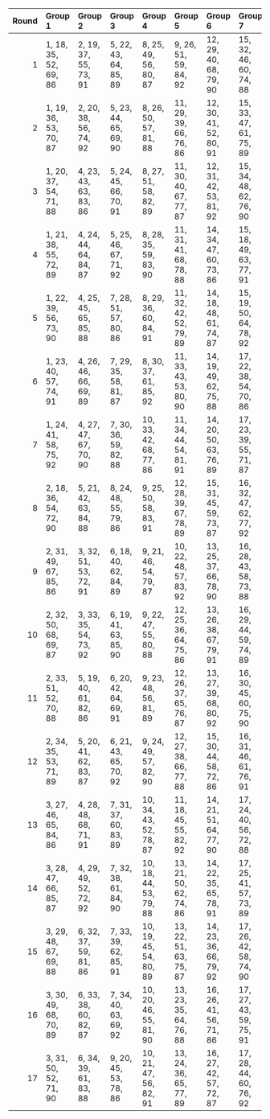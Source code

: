 |   Round | Group 1               | Group 2               | Group 3               | Group 4                | Group 5                | Group 6                | Group 7                | Group 8           | Group 9           | Group 10          | Group 11          | Group 12           | Group 13           | Group 14           | Group 15           | Group 16           | Group 17           |
|--------:|:----------------------|:----------------------|:----------------------|:-----------------------|:-----------------------|:-----------------------|:-----------------------|:------------------|:------------------|:------------------|:------------------|:-------------------|:-------------------|:-------------------|:-------------------|:-------------------|:-------------------|
|       1 | 1, 18, 35, 52, 69, 86 | 2, 19, 37, 55, 73, 91 | 5, 22, 43, 64, 85, 89 | 8, 25, 49, 56, 80, 87  | 9, 26, 51, 59, 84, 92  | 12, 29, 40, 68, 79, 90 | 15, 32, 46, 60, 74, 88 | 3, 20, 39, 58, 77 | 4, 21, 41, 61, 81 | 6, 23, 45, 67, 72 | 7, 24, 47, 53, 76 | 10, 27, 36, 62, 71 | 11, 28, 38, 65, 75 | 13, 30, 42, 54, 83 | 14, 31, 44, 57, 70 | 16, 33, 48, 63, 78 | 17, 34, 50, 66, 82 |
|       2 | 1, 19, 36, 53, 70, 87 | 2, 20, 38, 56, 74, 92 | 5, 23, 44, 65, 69, 90 | 8, 26, 50, 57, 81, 88  | 11, 29, 39, 66, 76, 86 | 12, 30, 41, 52, 80, 91 | 15, 33, 47, 61, 75, 89 | 3, 21, 40, 59, 78 | 4, 22, 42, 62, 82 | 6, 24, 46, 68, 73 | 7, 25, 48, 54, 77 | 9, 27, 35, 60, 85  | 10, 28, 37, 63, 72 | 13, 31, 43, 55, 84 | 14, 32, 45, 58, 71 | 16, 34, 49, 64, 79 | 17, 18, 51, 67, 83 |
|       3 | 1, 20, 37, 54, 71, 88 | 4, 23, 43, 63, 83, 86 | 5, 24, 45, 66, 70, 91 | 8, 27, 51, 58, 82, 89  | 11, 30, 40, 67, 77, 87 | 12, 31, 42, 53, 81, 92 | 15, 34, 48, 62, 76, 90 | 2, 21, 39, 57, 75 | 3, 22, 41, 60, 79 | 6, 25, 47, 52, 74 | 7, 26, 49, 55, 78 | 9, 28, 36, 61, 69  | 10, 29, 38, 64, 73 | 13, 32, 44, 56, 85 | 14, 33, 46, 59, 72 | 16, 18, 50, 65, 80 | 17, 19, 35, 68, 84 |
|       4 | 1, 21, 38, 55, 72, 89 | 4, 24, 44, 64, 84, 87 | 5, 25, 46, 67, 71, 92 | 8, 28, 35, 59, 83, 90  | 11, 31, 41, 68, 78, 88 | 14, 34, 47, 60, 73, 86 | 15, 18, 49, 63, 77, 91 | 2, 22, 40, 58, 76 | 3, 23, 42, 61, 80 | 6, 26, 48, 53, 75 | 7, 27, 50, 56, 79 | 9, 29, 37, 62, 70  | 10, 30, 39, 65, 74 | 12, 32, 43, 54, 82 | 13, 33, 45, 57, 69 | 16, 19, 51, 66, 81 | 17, 20, 36, 52, 85 |
|       5 | 1, 22, 39, 56, 73, 90 | 4, 25, 45, 65, 85, 88 | 7, 28, 51, 57, 80, 86 | 8, 29, 36, 60, 84, 91  | 11, 32, 42, 52, 79, 89 | 14, 18, 48, 61, 74, 87 | 15, 19, 50, 64, 78, 92 | 2, 23, 41, 59, 77 | 3, 24, 43, 62, 81 | 5, 26, 47, 68, 72 | 6, 27, 49, 54, 76 | 9, 30, 38, 63, 71  | 10, 31, 40, 66, 75 | 12, 33, 44, 55, 83 | 13, 34, 46, 58, 70 | 16, 20, 35, 67, 82 | 17, 21, 37, 53, 69 |
|       6 | 1, 23, 40, 57, 74, 91 | 4, 26, 46, 66, 69, 89 | 7, 29, 35, 58, 81, 87 | 8, 30, 37, 61, 85, 92  | 11, 33, 43, 53, 80, 90 | 14, 19, 49, 62, 75, 88 | 17, 22, 38, 54, 70, 86 | 2, 24, 42, 60, 78 | 3, 25, 44, 63, 82 | 5, 27, 48, 52, 73 | 6, 28, 50, 55, 77 | 9, 31, 39, 64, 72  | 10, 32, 41, 67, 76 | 12, 34, 45, 56, 84 | 13, 18, 47, 59, 71 | 15, 20, 51, 65, 79 | 16, 21, 36, 68, 83 |
|       7 | 1, 24, 41, 58, 75, 92 | 4, 27, 47, 67, 70, 90 | 7, 30, 36, 59, 82, 88 | 10, 33, 42, 68, 77, 86 | 11, 34, 44, 54, 81, 91 | 14, 20, 50, 63, 76, 89 | 17, 23, 39, 55, 71, 87 | 2, 25, 43, 61, 79 | 3, 26, 45, 64, 83 | 5, 28, 49, 53, 74 | 6, 29, 51, 56, 78 | 8, 31, 38, 62, 69  | 9, 32, 40, 65, 73  | 12, 18, 46, 57, 85 | 13, 19, 48, 60, 72 | 15, 21, 35, 66, 80 | 16, 22, 37, 52, 84 |
|       8 | 2, 18, 36, 54, 72, 90 | 5, 21, 42, 63, 84, 88 | 8, 24, 48, 55, 79, 86 | 9, 25, 50, 58, 83, 91  | 12, 28, 39, 67, 78, 89 | 15, 31, 45, 59, 73, 87 | 16, 32, 47, 62, 77, 92 | 1, 34, 51, 68, 85 | 3, 19, 38, 57, 76 | 4, 20, 40, 60, 80 | 6, 22, 44, 66, 71 | 7, 23, 46, 52, 75  | 10, 26, 35, 61, 70 | 11, 27, 37, 64, 74 | 13, 29, 41, 53, 82 | 14, 30, 43, 56, 69 | 17, 33, 49, 65, 81 |
|       9 | 2, 31, 49, 67, 85, 86 | 3, 32, 51, 53, 72, 91 | 6, 18, 40, 62, 84, 89 | 9, 21, 46, 54, 79, 87  | 10, 22, 48, 57, 83, 92 | 13, 25, 37, 66, 78, 90 | 16, 28, 43, 58, 73, 88 | 1, 30, 47, 64, 81 | 4, 33, 36, 56, 76 | 5, 34, 38, 59, 80 | 7, 19, 42, 65, 71 | 8, 20, 44, 68, 75  | 11, 23, 50, 60, 70 | 12, 24, 35, 63, 74 | 14, 26, 39, 52, 82 | 15, 27, 41, 55, 69 | 17, 29, 45, 61, 77 |
|      10 | 2, 32, 50, 68, 69, 87 | 3, 33, 35, 54, 73, 92 | 6, 19, 41, 63, 85, 90 | 9, 22, 47, 55, 80, 88  | 12, 25, 36, 64, 75, 86 | 13, 26, 38, 67, 79, 91 | 16, 29, 44, 59, 74, 89 | 1, 31, 48, 65, 82 | 4, 34, 37, 57, 77 | 5, 18, 39, 60, 81 | 7, 20, 43, 66, 72 | 8, 21, 45, 52, 76  | 10, 23, 49, 58, 84 | 11, 24, 51, 61, 71 | 14, 27, 40, 53, 83 | 15, 28, 42, 56, 70 | 17, 30, 46, 62, 78 |
|      11 | 2, 33, 51, 52, 70, 88 | 5, 19, 40, 61, 82, 86 | 6, 20, 42, 64, 69, 91 | 9, 23, 48, 56, 81, 89  | 12, 26, 37, 65, 76, 87 | 13, 27, 39, 68, 80, 92 | 16, 30, 45, 60, 75, 90 | 1, 32, 49, 66, 83 | 3, 34, 36, 55, 74 | 4, 18, 38, 58, 78 | 7, 21, 44, 67, 73 | 8, 22, 46, 53, 77  | 10, 24, 50, 59, 85 | 11, 25, 35, 62, 72 | 14, 28, 41, 54, 84 | 15, 29, 43, 57, 71 | 17, 31, 47, 63, 79 |
|      12 | 2, 34, 35, 53, 71, 89 | 5, 20, 41, 62, 83, 87 | 6, 21, 43, 65, 70, 92 | 9, 24, 49, 57, 82, 90  | 12, 27, 38, 66, 77, 88 | 15, 30, 44, 58, 72, 86 | 16, 31, 46, 61, 76, 91 | 1, 33, 50, 67, 84 | 3, 18, 37, 56, 75 | 4, 19, 39, 59, 79 | 7, 22, 45, 68, 74 | 8, 23, 47, 54, 78  | 10, 25, 51, 60, 69 | 11, 26, 36, 63, 73 | 13, 28, 40, 52, 81 | 14, 29, 42, 55, 85 | 17, 32, 48, 64, 80 |
|      13 | 3, 27, 46, 65, 84, 86 | 4, 28, 48, 68, 71, 91 | 7, 31, 37, 60, 83, 89 | 10, 34, 43, 52, 78, 87 | 11, 18, 45, 55, 82, 92 | 14, 21, 51, 64, 77, 90 | 17, 24, 40, 56, 72, 88 | 1, 25, 42, 59, 76 | 2, 26, 44, 62, 80 | 5, 29, 50, 54, 75 | 6, 30, 35, 57, 79 | 8, 32, 39, 63, 70  | 9, 33, 41, 66, 74  | 12, 19, 47, 58, 69 | 13, 20, 49, 61, 73 | 15, 22, 36, 67, 81 | 16, 23, 38, 53, 85 |
|      14 | 3, 28, 47, 66, 85, 87 | 4, 29, 49, 52, 72, 92 | 7, 32, 38, 61, 84, 90 | 10, 18, 44, 53, 79, 88 | 13, 21, 50, 62, 74, 86 | 14, 22, 35, 65, 78, 91 | 17, 25, 41, 57, 73, 89 | 1, 26, 43, 60, 77 | 2, 27, 45, 63, 81 | 5, 30, 51, 55, 76 | 6, 31, 36, 58, 80 | 8, 33, 40, 64, 71  | 9, 34, 42, 67, 75  | 11, 19, 46, 56, 83 | 12, 20, 48, 59, 70 | 15, 23, 37, 68, 82 | 16, 24, 39, 54, 69 |
|      15 | 3, 29, 48, 67, 69, 88 | 6, 32, 37, 59, 81, 86 | 7, 33, 39, 62, 85, 91 | 10, 19, 45, 54, 80, 89 | 13, 22, 51, 63, 75, 87 | 14, 23, 36, 66, 79, 92 | 17, 26, 42, 58, 74, 90 | 1, 27, 44, 61, 78 | 2, 28, 46, 64, 82 | 4, 30, 50, 53, 73 | 5, 31, 35, 56, 77 | 8, 34, 41, 65, 72  | 9, 18, 43, 68, 76  | 11, 20, 47, 57, 84 | 12, 21, 49, 60, 71 | 15, 24, 38, 52, 83 | 16, 25, 40, 55, 70 |
|      16 | 3, 30, 49, 68, 70, 89 | 6, 33, 38, 60, 82, 87 | 7, 34, 40, 63, 69, 92 | 10, 20, 46, 55, 81, 90 | 13, 23, 35, 64, 76, 88 | 16, 26, 41, 56, 71, 86 | 17, 27, 43, 59, 75, 91 | 1, 28, 45, 62, 79 | 2, 29, 47, 65, 83 | 4, 31, 51, 54, 74 | 5, 32, 36, 57, 78 | 8, 18, 42, 66, 73  | 9, 19, 44, 52, 77  | 11, 21, 48, 58, 85 | 12, 22, 50, 61, 72 | 14, 24, 37, 67, 80 | 15, 25, 39, 53, 84 |
|      17 | 3, 31, 50, 52, 71, 90 | 6, 34, 39, 61, 83, 88 | 9, 20, 45, 53, 78, 86 | 10, 21, 47, 56, 82, 91 | 13, 24, 36, 65, 77, 89 | 16, 27, 42, 57, 72, 87 | 17, 28, 44, 60, 76, 92 | 1, 29, 46, 63, 80 | 2, 30, 48, 66, 84 | 4, 32, 35, 55, 75 | 5, 33, 37, 58, 79 | 7, 18, 41, 64, 70  | 8, 19, 43, 67, 74  | 11, 22, 49, 59, 69 | 12, 23, 51, 62, 73 | 14, 25, 38, 68, 81 | 15, 26, 40, 54, 85 |